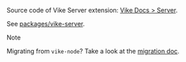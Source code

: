 Source code of Vike Server extension: [Vike Docs > Server](https://vike.dev/vike-server).

See [packages/vike-server](packages/vike-server).

> [!NOTE]
> Migrating from `vike-node`? Take a look at the [migration doc](MIGRATION.md).
